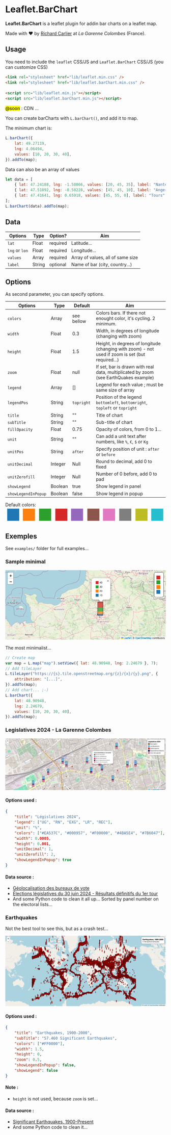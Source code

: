 # Leaflet.BarChart

**Leaflet.BarChart** is a leaflet plugin for addin bar charts on a leaflet map.

Made with ❤️ by [Richard Carlier](https://www.linkedin.com/in/rcarlier/) at _La Garenne Colombes_ (France).

## Usage

You need to include the `leaflet` CSS/JS and `Leaflet.BarChart` CSS/JS (you can customize CSS)

```html
<link rel="stylesheet" href="lib/leaflet.min.css" />
<link rel="stylesheet" href="lib/leaflet.barChart.min.css" />

<script src="lib/leaflet.min.js"></script>
<script src="lib/leaflet.barChart.min.js"></script>
```

<mark>@soon</mark> : CDN ...

You can create barCharts with `L.barChart()`, and add it to map.

The minimum chart is:

```js
L.barChart({
    lat: 49.27119,
    lng: 4.06494,
    values: [10, 20, 30, 40],
}).addTo(map);
```

Data can also be an array of values

```js
let data = [
    { lat: 47.24188, lng: -1.58066, values: [20, 45, 35], label: "Nantes" },
    { lat: 47.51892, lng: -0.58228, values: [45, 45, 10], label: "Angers" },
    { lat: 47.41641, lng: 0.65918, values: [45, 55, 0], label: "Tours" },
];
L.barChart(data).addTo(map);
```

## Data

| Options        | Type   | Option?  | Aim                               |
| -------------- | ------ | -------- | --------------------------------- |
| `lat`          | Float  | required | Latitude...                       |
| `lng` or `lon` | Float  | required | Longitude...                      |
| `values`       | Array  | required | Array of values, all of same size |
| `label`        | String | optional | Name of bar (city, country...)    |

## Options

As second parameter, you can specify options.

| Options             | Type    | Default    | Aim                                                                                              |
| ------------------- | ------- | ---------- | ------------------------------------------------------------------------------------------------ |
| `colors`            | Array   | see bellow | Colors bars. If there not enought color, it's cycling. 2 minimum.                                |
| `width`             | Float   | 0.3        | Width, in degrees of longitude (changing with zoom)                                              |
| `height`            | Float   | 1.5        | Height, in degrees of longitude (changing with zoom) - not used if zoom is set (but required...) |
| `zoom`              | Float   | null       | If set, bar is drawn with real data, multiplicated by zoom (see EarthQuakes example)             |
| `legend`            | Array   | []         | Legend for each value ; must be same size of array                                               |
| `legendPos`         | String  | `topright` | Position of the legend `bottomleft`, `bottomright`, `topleft` or `topright`                      |
| `title`             | String  | ""         | Title of chart                                                                                   |
| `subTitle`          | String  | ""         | Sub-title of chart                                                                               |
| `fillOpacity`       | Float   | 0.75       | Opacity of colors, from 0 to 1...                                                                |
| `unit`              | String  | ""         | Can add a unit text after numbers, like `%`, `€`, `$` or `Kg`                                    |
| `unitPos`           | String  | `after`    | Specify position of unit : `after` or `before`                                                   |
| `unitDecimal`       | Integer | Null       | Round to decimal, add 0 to fixed                                                                 |
| `unitZerofill`      | Integer | Null       | Number of 0 before, add 0 to pad                                                                 |
| `showLegend`        | Boolean | true       | Show legend in panel                                                                             |
| `showLegendInPopup` | Boolean | false      | Show legend in popup                                                                             |

Default colors:
![](assets/colors.png)

## Exemples

See `examples/` folder for full examples...

### Sample minimal

![](assets/sample.png)

The most minimalist...

```js
// Create map
var map = L.map("map").setView({ lat: 48.90948, lng: 2.24679 }, 7);
// Add tileLayer
L.tileLayer("https://{s}.tile.openstreetmap.org/{z}/{x}/{y}.png", {
    attribution: "[...]",
}).addTo(map);
// Add chart... ;-)
L.barChart({
    lat: 48.90948,
    lng: 2.24679,
    values: [10, 20, 30, 40],
}).addTo(map);
```

### Legislatives 2024 - La Garenne Colombes

![](assets/lgc-legislatives2024.png)

#### Options used :

```json
{
    "title": "Législatives 2024",
    "legend": ["UG", "RN", "EXG", "LR", "REC"],
    "unit": "%",
    "colors": ["#EA537C", "#000957", "#F00000", "#4BA5E4", "#7B6047"],
    "width": 0.0005,
    "height": 0.001,
    "unitDecimal": 1,
    "unitZerofill": 2,
    "showLegendInPopup": true
}
```

#### Data source :

-   [Géolocalisation des bureaux de vote](https://www.data.gouv.fr/fr/datasets/geolocalisation-des-bureaux-de-vote/)
-   [Élections législatives du 30 juin 2024 - Résultats définitifs du 1er tour](https://www.data.gouv.fr/fr/datasets/elections-legislatives-des-30-juin-et-7-juillet-2024-resultats-definitifs-du-1er-tour/)
-   And some Python code to clean it all up... Sorted by panel number on the electoral lists...

### Earthquakes

Not the best tool to see this, but as a crash test...

![](assets/earthquakes.png)

#### Options used :

```json
{
    "title": "Earthquakes, 1900-2000",
    "subTitle": "57.460 Significant Earthquakes",
    "colors": ["#FF0000"],
    "width": 1.5,
    "height": 0,
    "zoom": 0.5,
    "showLegendInPopup": false,
    "showLegend": false
}
```

#### Note :

-   `height` is not used, because `zoom` is set...

#### Data source :

-   [Significant Earthquakes, 1900-Present](https://www.kaggle.com/datasets/usamabuttar/significant-earthquakes)
-   And some Python code to clean it...
